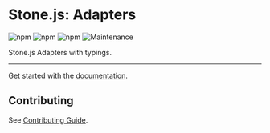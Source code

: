 # Stone.js: Adapters

![npm](https://img.shields.io/npm/l/@stone-js/adapters)
![npm](https://img.shields.io/npm/v/@stone-js/adapters)
![npm](https://img.shields.io/npm/dm/@stone-js/adapters)
![Maintenance](https://img.shields.io/maintenance/yes/2024)

Stone.js Adapters with typings.

---

Get started with the [documentation](https://stonejs.com/cookbook/adapters).


## Contributing

See [Contributing Guide](https://github.com/stonemjs/adapters/blob/main/CONTRIBUTING.md).